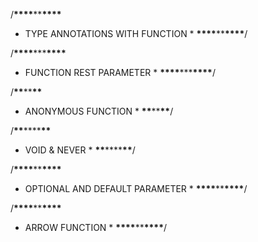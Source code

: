 /******\*\*\*\*******\*\*******\*\*\*\*******

- TYPE ANNOTATIONS WITH FUNCTION \*
  ******\*\*\*\*******\*\*******\*\*\*\*******/

/****\*\*\*\*****\*\*\*****\*\*\*\*****

- FUNCTION REST PARAMETER \*
  ****\*\*\*\*****\*\*\*****\*\*\*\*****/

/****\*\*****\*\*****\*\*****

- ANONYMOUS FUNCTION \*
  ****\*\*****\*\*****\*\*****/

/**\*\***\*\*\*\***\*\***

- VOID & NEVER \*
  **\*\***\*\*\*\***\*\***/

/******\*\*\*\*******\*\*******\*\*\*\*******

- OPTIONAL AND DEFAULT PARAMETER \*
  ******\*\*\*\*******\*\*******\*\*\*\*******/

/**\*\*\*\***\*\***\*\*\*\***

- ARROW FUNCTION \*
  **\*\*\*\***\*\***\*\*\*\***/
